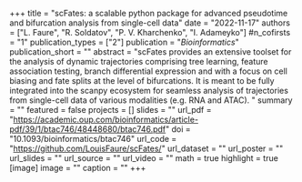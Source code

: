 +++
title = "scFates: a scalable python package for advanced pseudotime and bifurcation analysis from single-cell data"
date = "2022-11-17"
authors = ["L. Faure", "R. Soldatov", "P. V. Kharchenko", "I. Adameyko"]
#n_cofirsts = "1"
publication_types = ["2"]
publication = "_Bioinformatics_"
publication_short = ""
abstract = "scFates provides an extensive toolset for the analysis of dynamic trajectories comprising tree learning, feature association testing, branch differential expression and with a focus on cell biasing and fate splits at the level of bifurcations. It is meant to be fully integrated into the scanpy ecosystem for seamless analysis of trajectories from single-cell data of various modalities (e.g. RNA and ATAC). "
summary = ""
featured = false
projects = []
slides = ""
url_pdf = "https://academic.oup.com/bioinformatics/article-pdf/39/1/btac746/48448680/btac746.pdf"
doi = "10.1093/bioinformatics/btac746"
url_code = "https://github.com/LouisFaure/scFates/"
url_dataset = ""
url_poster = ""
url_slides = ""
url_source = ""
url_video = ""
math = true
highlight = true
[image]
image = ""
caption = ""
+++
